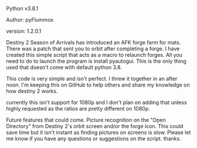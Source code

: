 Python v3.8.1

Author: pyFlummox

version: 1.2.0.1

Destiny 2 Season of Arrivals has introduced an AFK forge farm for mats. There was a patch that sent you to orbit after completing a forge.
I have created this simple script that acts as a macro to relaunch forges. All you need to do to launch the program is install pyautogui. 
This is the only thing used that doesn't come with default python 3.8. 

This code is very simple and isn't perfect. I threw it together in an after noon. I'm keeping this on GitHub to help others and share my 
knowledge on how destiny 2 works. 

currently this isn't support for 1080p and I don't plan on adding that unless highly requested as the ratios are pretty different on 1080p. 

Future features that could come. 
Picture recognition on the "Open Directory" from Destiny 2's orbit screen and/or the forge icon. This could save time but it isn't instant as finding pictures on screens is slow. Please let me know if you have any questions or suggestions on the script. thanks. 
